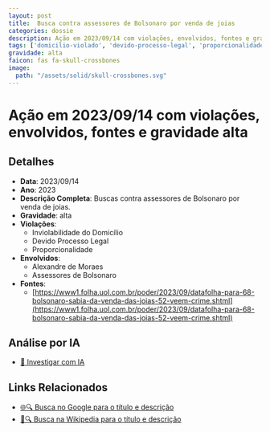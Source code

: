 ```yaml
---
layout: post
title:  Busca contra assessores de Bolsonaro por venda de joias
categories: dossie
description: Ação em 2023/09/14 com violações, envolvidos, fontes e gravidade alta
tags: ['domicilio-violado', 'devido-processo-legal', 'proporcionalidade', 'alexandre-de-moraes', 'assessores-de-bolsonaro', 'gravidade-alta']
gravidade: alta
faicon: fas fa-skull-crossbones
image:
  path: "/assets/solid/skull-crossbones.svg"
---
```


# Ação em 2023/09/14 com violações, envolvidos, fontes e gravidade alta

## Detalhes
- **Data**: 2023/09/14
- **Ano**: 2023
- **Descrição Completa**: Buscas contra assessores de Bolsonaro por venda de joias.
- **Gravidade**: alta <i class="fas fa-skull-crossbones fa-2x"></i>
- **Violações**:
  - Inviolabilidade do Domicílio
  - Devido Processo Legal
  - Proporcionalidade
- **Envolvidos**:
  - Alexandre de Moraes
  - Assessores de Bolsonaro
- **Fontes**:
  - [https://www1.folha.uol.com.br/poder/2023/09/datafolha-para-68-bolsonaro-sabia-da-venda-das-joias-52-veem-crime.shtml](https://www1.folha.uol.com.br/poder/2023/09/datafolha-para-68-bolsonaro-sabia-da-venda-das-joias-52-veem-crime.shtml)

## Análise por IA
- [🤖 Investigar com IA](https://www.perplexity.ai/search?q=%22Alexandre%20de%20Moraes%22%20Busca%20contra%20assessores%20de%20Bolsonaro%20por%20venda%20de%20joias%20Buscas%20contra%20assessores%20de%20Bolsonaro%20por%20venda%20de%20joias.%20Inviolabilidade%20do%20Domic%C3%ADlio%20Devido%20Processo%20Legal%20Proporcionalidade%202023%20gravidade%20alta)

## Links Relacionados
- [🌐🔍 Busca no Google para o título e descrição](https://www.google.com/search?q=%22Alexandre%20de%20Moraes%22%20Busca%20contra%20assessores%20de%20Bolsonaro%20por%20venda%20de%20joias%20Buscas%20contra%20assessores%20de%20Bolsonaro%20por%20venda%20de%20joias.%20Inviolabilidade%20do%20Domic%C3%ADlio%20Devido%20Processo%20Legal%20Proporcionalidade%202023%20gravidade%20alta)
- [📖🔍 Busca na Wikipedia para o título e descrição](https://pt.wikipedia.org/w/index.php?search=%22Alexandre%20de%20Moraes%22%20Busca%20contra%20assessores%20de%20Bolsonaro%20por%20venda%20de%20joias%20Buscas%20contra%20assessores%20de%20Bolsonaro%20por%20venda%20de%20joias.%20Inviolabilidade%20do%20Domic%C3%ADlio%20Devido%20Processo%20Legal%20Proporcionalidade%202023%20gravidade%20alta)

